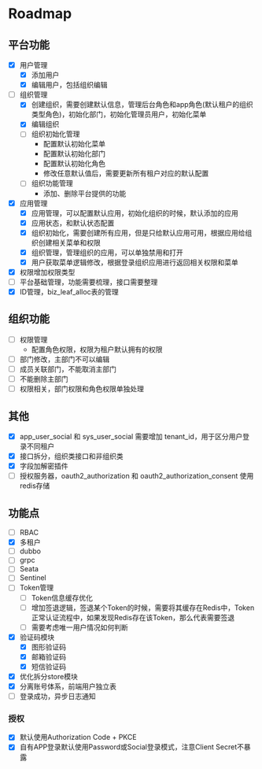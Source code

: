 # Roadmap

## 平台功能
- [x] 用户管理
    - [x] 添加用户
    - [x] 编辑用户，包括组织编辑
- [ ] 组织管理
    - [x] 创建组织，需要创建默认信息，管理后台角色和app角色(默认租户的组织类型角色)，初始化部门，初始化管理员用户，初始化菜单
    - [x] 编辑组织
    - [ ] 组织初始化管理
        - 配置默认初始化菜单
        - 配置默认初始化部门
        - 配置默认初始化角色
        - 修改任意默认值后，需要更新所有租户对应的默认配置
    - [ ] 组织功能管理
        - 添加、删除平台提供的功能 
- [x] 应用管理
  - [x] 应用管理，可以配置默认应用，初始化组织的时候，默认添加的应用
  - [x] 应用状态，和默认状态配置
  - [x] 组织初始化，需要创建所有应用，但是只给默认应用可用，根据应用给组织创建相关菜单和权限
  - [x] 组织管理，管理组织的应用，可以单独禁用和打开
  - [x] 用户获取菜单逻辑修改，根据登录组织应用进行返回相关权限和菜单
- [x] 权限增加权限类型
- [ ] 平台基础管理，功能需要梳理，接口需要整理
- [x] ID管理，biz_leaf_alloc表的管理

## 组织功能
 - [ ] 权限管理
     - 配置角色权限，权限为租户默认拥有的权限  
 - [ ] 部门修改，主部门不可以编辑
 - [ ] 成员关联部门，不能取消主部门
 - [ ] 不能删除主部门
 - [ ] 权限相关，部门权限和角色权限单独处理

## 其他
 - [x] app_user_social 和 sys_user_social 需要增加 tenant_id，用于区分用户登录不同租户
 - [x] 接口拆分，组织类接口和非组织类
 - [x] 字段加解密插件
 - [ ] 授权服务器，oauth2_authorization 和 oauth2_authorization_consent 使用redis存储

## 功能点
* [ ] RBAC
* [X] 多租户
* [ ] dubbo
* [ ] grpc
* [ ] Seata
* [ ] Sentinel
* [ ] Token管理
   * [ ] Token信息缓存优化
   * [ ] 增加签退逻辑，签退某个Token的时候，需要将其缓存在Redis中，Token正常认证流程中，如果发现Redis存在该Token，那么代表需要签退
   * [ ] 需要考虑唯一用户情况如何判断
* [x] 验证码模块
   * [x] 图形验证码
   * [x] 邮箱验证码
   * [x] 短信验证码
* [x] 优化拆分store模块
* [x] 分离账号体系，前端用户独立表
* [ ] 登录成功，异步日志通知

### 授权
* [x] 默认使用Authorization Code + PKCE
* [x] 自有APP登录默认使用Password或Social登录模式，注意Client Secret不暴露
